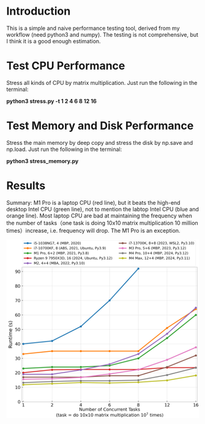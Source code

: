 # Introduction
This is a simple and naive performance testing tool, derived from my workflow (need python3 and numpy). The testing is not comprehensive, but I think it is a good enough estimation.

# Test CPU Performance
Stress all kinds of CPU by matrix multiplication. Just run the following in the terminal:

**python3 stress.py -t 1 2 4 6 8 12 16**

# Test Memory and Disk Performance
Stress the main memory by deep copy and stress the disk by np.save and np.load. Just run the following in the terminal:

**python3 stress_memory.py**

# Results
Summary: M1 Pro is a laptop CPU (red line), but it beats the high-end desktop Intel CPU (green line), not to mention the labtop Intel CPU (blue and orange line).
Most laptop CPU are bad at maintaining the frequency when the number of tasks（one task is doing 10x10 matrix multiplication 10 million times）increase, i.e. frequency will drop. The M1 Pro is an exception.

![cpu_perf](https://github.com/caitaozhan/stress/blob/main/cpu_perf.png)

